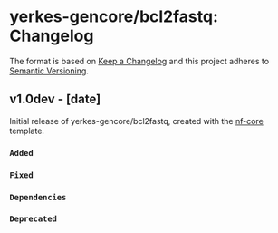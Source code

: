 # yerkes-gencore/bcl2fastq: Changelog

The format is based on [Keep a Changelog](https://keepachangelog.com/en/1.0.0/)
and this project adheres to [Semantic Versioning](https://semver.org/spec/v2.0.0.html).

## v1.0dev - [date]

Initial release of yerkes-gencore/bcl2fastq, created with the [nf-core](https://nf-co.re/) template.

### `Added`

### `Fixed`

### `Dependencies`

### `Deprecated`
